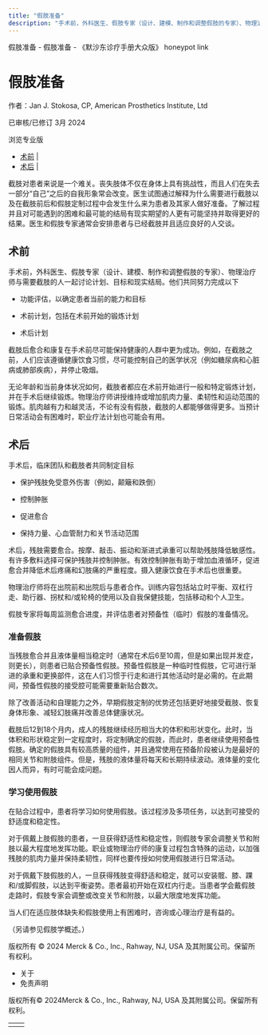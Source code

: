 ```yaml
---
title: "假肢准备"
description: "手术前，外科医生、假肢专家（设计、建模、制作和调整假肢的专家）、物理治疗师与需要截肢的人一起讨论计划、目标和现实结局。他们共同努力完成以下"
---
```


﻿假肢准备 \- 假肢准备 \- 《默沙东诊疗手册大众版》 honeypot link

# 假肢准备

作者：Jan J. Stokosa, CP, American Prosthetics Institute, Ltd

已审核/已修订 3月 2024

浏览专业版

- [术前](#术前_v45389939_zh) \|
- [术后](#术后_v45389953_zh) \|

截肢对患者来说是一个难关。丧失肢体不仅在身体上具有挑战性，而且人们在失去一部分“自己”之后的自我形象常会改变。医生试图通过解释为什么需要进行截肢以及在截肢前后和假肢定制过程中会发生什么来为患者及其家人做好准备。了解过程并且对可能遇到的困难和最可能的结局有现实期望的人更有可能坚持并取得更好的结果。医生和假肢专家通常会安排患者与已经截肢并且适应良好的人交谈。

## 术前

手术前，外科医生、假肢专家（设计、建模、制作和调整假肢的专家）、物理治疗师与需要截肢的人一起讨论计划、目标和现实结局。他们共同努力完成以下

- 功能评估，以确定患者当前的能力和目标

- 术前计划，包括在术前开始的锻炼计划

- 术后计划


截肢后愈合和康复在手术前尽可能保持健康的人群中更为成功。例如，在截肢之前，人们应该遵循健康饮食习惯，尽可能控制自己的医学状况（例如糖尿病和心脏病或肺部疾病），并停止吸烟。

无论年龄和当前身体状况如何，截肢者都应在术前开始进行一般和特定锻炼计划，并在手术后继续锻炼。物理治疗师讲授维持或增加肌肉力量、柔韧性和运动范围的锻炼。肌肉越有力和越灵活，不论有没有假肢，截肢的人都能够做得更多。当预计日常活动会有困难时，职业疗法计划也可能会有用。

## 术后

手术后，临床团队和截肢者共同制定目标

- 保护残肢免受意外伤害（例如，颠簸和跌倒）

- 控制肿胀

- 促进愈合

- 保持力量、心血管耐力和关节活动范围


术后，残肢需要愈合。按摩、敲击、振动和渐进式承重可以帮助残肢降低敏感性。有许多敷料选择可保护残肢并控制肿胀。有效控制肿胀有助于增加血液循环，促进愈合并降低术后疼痛和幻肢痛的严重程度。摄入健康饮食在手术后也很重要。

物理治疗师将在出院前和出院后与患者合作。训练内容包括站立时平衡、双杠行走、助行器、拐杖和/或轮椅的使用以及自我保健技能，包括移动和个人卫生。

假肢专家将每周监测愈合进度，并评估患者对预备性（临时）假肢的准备情况。

### 准备假肢

当残肢愈合并且液体量相当稳定时（通常在术后6至10周，但是如果出现并发症，则更长），则患者已贴合预备性假肢。预备性假肢是一种临时性假肢，它可进行渐进的承重和更换部件，这在人们习惯于行走和进行其他活动时是必需的。在此期间，预备性假肢的接受腔可能需要重新贴合数次。

除了改善活动和自理能力之外，早期假肢定制的优势还包括更好地接受截肢、恢复身体形象、减轻幻肢痛并改善总体健康状况。

截肢后12到18个月内，成人的残肢继续经历相当大的体积和形状变化。此时，当体积和形状稳定到一定程度时，将定制确定的假肢，而此时，患者继续使用预备性假肢。确定的假肢具有较高质量的组件，并且通常使用在预备阶段被认为是最好的相同关节和附肢组件。但是，残肢的液体量将每天和长期持续波动。液体量的变化因人而异，有时可能会成问题。

### 学习使用假肢

在贴合过程中，患者将学习如何使用假肢。该过程涉及多项任务，以达到可接受的舒适度和稳定性。

对于佩戴上肢假肢的患者，一旦获得舒适性和稳定性，则假肢专家会调整关节和附肢以最大程度地发挥功能。职业或物理治疗师的康复过程包含特殊的运动，以加强残肢的肌肉力量并保持柔韧性，同样也要传授如何使用假肢进行日常活动。

对于佩戴下肢假肢的人，一旦获得残肢变得舒适和稳定，就可以安装髋、膝、踝和/或脚假肢，以达到平衡姿势。患者最初开始在双杠内行走。当患者学会戴假肢走路时，假肢专家会调整或改变关节和附肢，以最大限度地发挥功能。

当人们在适应肢体缺失和假肢使用上有困难时，咨询或心理治疗是有益的。

（另请参见假肢学概述。）



版权所有 © 2024
Merck & Co., Inc., Rahway, NJ, USA 及其附属公司。保留所有权利。

- 关于
- 免责声明

版权所有© 2024Merck & Co., Inc., Rahway, NJ, USA 及其附属公司。保留所有权利。

|     |     |
| --- | --- |
|  |  |